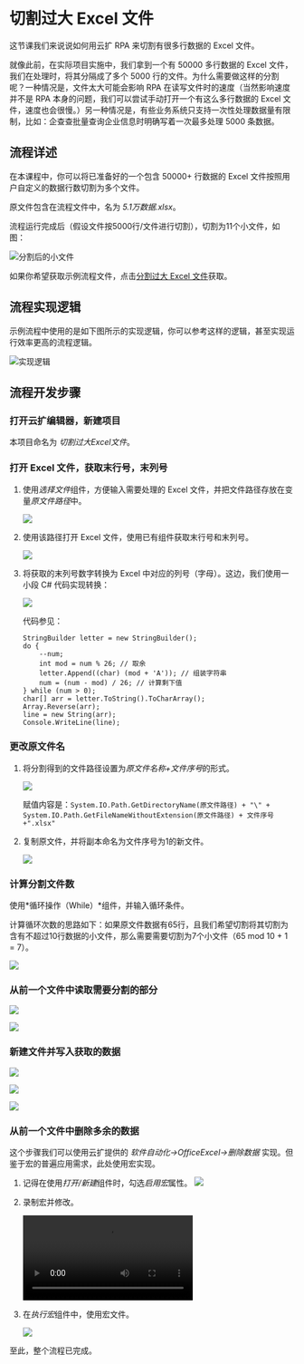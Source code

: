 # 切割过大 Excel 文件

这节课我们来说说如何用云扩 RPA 来切割有很多行数据的 Excel 文件。

就像此前，在实际项目实施中，我们拿到一个有 50000 多行数据的 Excel 文件，我们在处理时，将其分隔成了多个 5000 行的文件。为什么需要做这样的分割呢？一种情况是，文件太大可能会影响 RPA 在读写文件时的速度（当然影响速度并不是 RPA 本身的问题，我们可以尝试手动打开一个有这么多行数据的 Excel 文件，速度也会很慢。）另一种情况是，有些业务系统只支持一次性处理数据量有限制，比如：企查查批量查询企业信息时明确写着一次最多处理 5000 条数据。

## 流程详述

在本课程中，你可以将已准备好的一个包含 50000+ 行数据的 Excel 文件按照用户自定义的数据行数切割为多个文件。

原文件包含在流程文件中，名为 *5.1万数据.xlsx*。

流程运行完成后（假设文件按5000行/文件进行切割），切割为11个小文件，如图：

![分割后的小文件](https://docimages.blob.core.chinacloudapi.cn/images/Practice/SplitExcel/分割后文件.jpg)

如果你希望获取示例流程文件，点击[分割过大 Excel 文件](https://docimages.blob.core.chinacloudapi.cn/images/Practice/SplitExcel/切割过大Excel文件.dgs)获取。

## 流程实现逻辑
示例流程中使用的是如下图所示的实现逻辑，你可以参考这样的逻辑，甚至实现运行效率更高的流程逻辑。

![实现逻辑](https://docimages.blob.core.chinacloudapi.cn/images/Practice/SplitExcel/切割流程.jpg)

## 流程开发步骤

### 打开云扩编辑器，新建项目
本项目命名为 *切割过大Excel文件*。

### 打开 Excel 文件，获取末行号，末列号
1. 使用*选择文件*组件，方便输入需要处理的 Excel 文件，并把文件路径存放在变量*原文件路径*中。

    ![](https://docimages.blob.core.chinacloudapi.cn/images/Practice/SplitExcel/选择文件.jpg)

2. 使用该路径打开 Excel 文件，使用已有组件获取末行号和末列号。

    ![](https://docimages.blob.core.chinacloudapi.cn/images/Practice/SplitExcel/获取末行.jpg)

3. 将获取的末列号数字转换为 Excel 中对应的列号（字母）。这边，我们使用一小段 C# 代码实现转换：

    ![](https://docimages.blob.core.chinacloudapi.cn/images/Practice/SplitExcel/列号转换.jpg)

    代码参见：
    ```
    StringBuilder letter = new StringBuilder();
    do {
        --num;
        int mod = num % 26; // 取余
        letter.Append((char) (mod + 'A')); // 组装字符串
        num = (num - mod) / 26; // 计算剩下值
    } while (num > 0);
    char[] arr = letter.ToString().ToCharArray();
    Array.Reverse(arr);
    line = new String(arr);
    Console.WriteLine(line);
    ```

### 更改原文件名
1. 将分割得到的文件路径设置为*原文件名称+文件序号*的形式。

    ![](https://docimages.blob.core.chinacloudapi.cn/images/Practice/SplitExcel/新文件路径.jpg)

    赋值内容是：`System.IO.Path.GetDirectoryName(原文件路径) + "\" + System.IO.Path.GetFileNameWithoutExtension(原文件路径) + 文件序号 +".xlsx"`

2. 复制原文件，并将副本命名为文件序号为1的新文件。

    ![](https://docimages.blob.core.chinacloudapi.cn/images/Practice/SplitExcel/制作文件副本.jpg)

### 计算分割文件数
使用*循环操作（While）*组件，并输入循环条件。

计算循环次数的思路如下：如果原文件数据有65行，且我们希望切割将其切割为含有不超过10行数据的小文件，那么需要需要切割为7个小文件（65 mod 10 + 1 = 7）。

![](https://docimages.blob.core.chinacloudapi.cn/images/Practice/SplitExcel/循环次数.jpg)

### 从前一个文件中读取需要分割的部分

![](https://docimages.blob.core.chinacloudapi.cn/images/Practice/SplitExcel/读取列头.jpg)

![](https://docimages.blob.core.chinacloudapi.cn/images/Practice/SplitExcel/读取数据区域.jpg)

### 新建文件并写入获取的数据

![](https://docimages.blob.core.chinacloudapi.cn/images/Practice/SplitExcel/创建新文件.jpg)

![](https://docimages.blob.core.chinacloudapi.cn/images/Practice/SplitExcel/在新文件中写入列头.jpg)

![](https://docimages.blob.core.chinacloudapi.cn/images/Practice/SplitExcel/在新文件中写入数据.jpg)

### 从前一个文件中删除多余的数据
这个步骤我们可以使用云扩提供的 *软件自动化->OfficeExcel->删除数据* 实现。但鉴于宏的普遍应用需求，此处使用宏实现。

1. 记得在使用*打开/新建*组件时，勾选*启用宏*属性。
    ![](https://docimages.blob.core.chinacloudapi.cn/images/Practice/SplitExcel/启用宏.jpg)

2. 录制宏并修改。

    <video webkit-playsinline="isiPhoneShowPlaysinline" playsinline="isiPhoneShowPlaysinline" src="http://mpvideo.qpic.cn/0bf2fuaa4aaajuagdnbkrnpvalodbywqadqa.f10002.mp4?dis_k=c8f942b9a22012191e154407d75f9ae7&amp;dis_t=1597132290" preload="metadata"></video>

3. 在*执行宏*组件中，使用宏文件。

    ![](https://docimages.blob.core.chinacloudapi.cn/images/Practice/SplitExcel/执行宏.jpg)

至此，整个流程已完成。